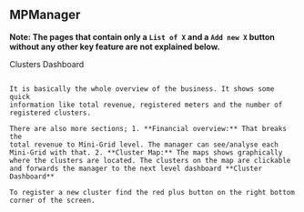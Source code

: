 MPManager
---------

**Note: The pages that contain only a ``List of X`` and a ``Add new X``
button without any other key feature are not explained below.**

Clusters Dashboard
~~~~~~~~~~~~~~~~~~

It is basically the whole overview of the business. It shows some quick
information like total revenue, registered meters and the number of
registered clusters.

There are also more sections; 1. **Financial overview:** That breaks the
total revenue to Mini-Grid level. The manager can see/analyse each
Mini-Grid with that. 2. **Cluster Map:** The maps shows graphically
where the clusters are located. The clusters on the map are clickable
and forwards the manager to the next level dashboard **Cluster
Dashboard**

To register a new cluster find the red plus button on the right bottom
corner of the screen.